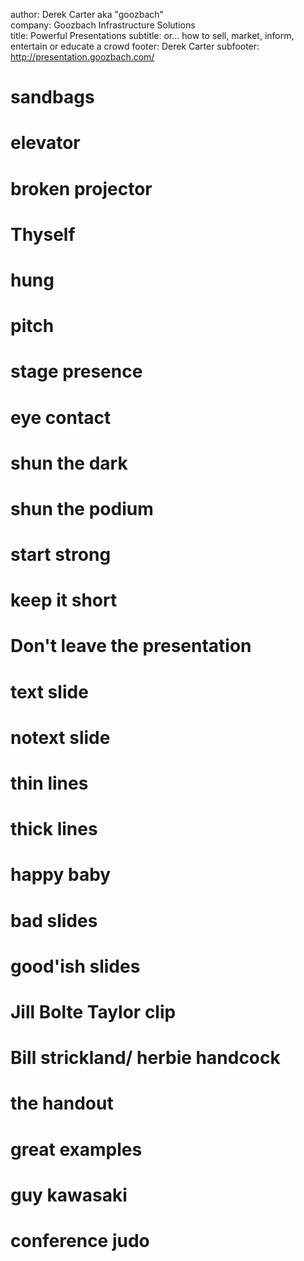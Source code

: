 author: Derek Carter aka "goozbach"  
company: Goozbach Infrastructure Solutions  
title: Powerful Presentations
subtitle: or... how to sell, market, inform, entertain or educate a crowd
footer: Derek Carter
subfooter: http://presentation.goozbach.com/

# sandbags

# elevator

# broken projector

# Thyself

# hung

# pitch

# stage presence

# eye contact

# shun the dark

# shun the podium

# start strong

# keep it short

# Don't leave the presentation

# text slide

# notext slide

# thin lines

# thick lines

# happy baby

# bad slides

# good'ish slides

# Jill Bolte Taylor clip

# Bill strickland/ herbie handcock

# the handout

# great examples

# guy kawasaki

# conference judo
